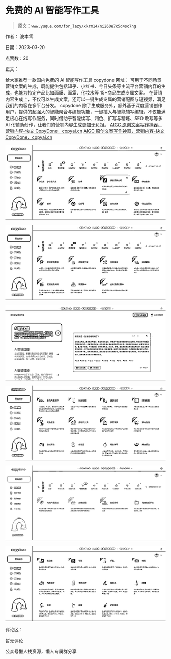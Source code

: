 # 免费的 AI 智能写作工具

> 原文：[`www.yuque.com/for_lazy/xkrm14/ni260e7c5d4sc7hg`](https://www.yuque.com/for_lazy/xkrm14/ni260e7c5d4sc7hg)

作者： 波本零

日期：2023-03-20

点赞数：20

正文：

给大家推荐一款国内免费的 AI 智能写作工具 copydone 网址： 可用于不同场景营销文案的生成，既能提供包括知乎、小红书、今日头条等主流平台营销内容的生成，也能为特定产品比如面膜、面霜、化妆水等 15+商品生成专属文案。 在营销内容生成上，不仅可以生成文案，还可以一键生成专属的营销配图与短视频，满足我们的内容在多平台分发。 copydone 除了生成服务外，额外基于深度营销创作用户，提供的超强大的智能聚合与编辑功能，一键插入与智能辅写编辑，不仅能满足核心在线写作服务，同时借助于智能续写、润色、扩写与精炼、SEO 改写等多 AI 化辅助创作，让我们的营销内容生成更加无负担。 [AIGC 原创文案写作神器，营销内容-快文 CopyDone，copyai.cn](https://copyai.cn/?share_code=435447) [AIGC 原创文案写作神器，营销内容-快文 CopyDone，copyai.cn](https://h5.copyai.cn/?share_code=435447#/)

![](img/4f6cf6bf278265df89f6d3694d818fdc.png)

![](img/51a1f959c1dd20cf4d7d4d3c69d8f391.png)

![](img/2754dc8f7a5cae7bca03b71245011c8b.png)

![](img/919cba4bc5c55783839b77716769807d.png)

![](img/9563d5def0d502df9d70a11d892b3580.png)

![](img/28236ebbf2cd6247e52f2b86d6647c91.png)

评论区：

暂无评论

公众号懒人找资源，懒人专属群分享

